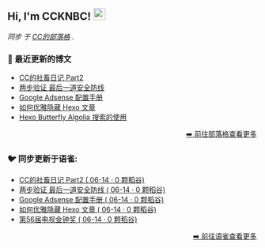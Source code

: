 <h2>Hi, I'm CCKNBC! <img src="https://github.githubassets.com/images/mona-whisper.gif" height="24" /></h2>

<p><em>同步 于 <a href="https://blog.ccknbc.cc">CC的部落格</a> . </em>

### 📕 最近更新的博文

<!-- BLOG-POST-LIST:START -->
- [CC的社畜日记 Part2](https://blog.ccknbc.cc/posts/ccs-work-diary-part2/)
- [两步验证 最后一道安全防线](https://blog.ccknbc.cc/posts/2fa-last-security-line/)
- [Google Adsense 配置手册](https://blog.ccknbc.cc/posts/google-adsense-configuration-manual/)
- [如何优雅隐藏 Hexo 文章](https://blog.ccknbc.cc/posts/how-to-hide-hexo-articles-gracefully/)
- [Hexo Butterfly Algolia 搜索的使用](https://blog.ccknbc.cc/posts/hexo-butterfly-algolia/)
<!-- BLOG-POST-LIST:END -->

<p align="right"><a href="https://blog.ccknbc.cc">➡️ 前往部落格查看更多</a></p>

### 🐦 同步更新于语雀:

  - [CC的社畜日记 Part2 ( 06-14 · 0 颗稻谷)](https://yuque.com/ccknbc/blog/33)
  - [两步验证 最后一道安全防线 ( 06-14 · 0 颗稻谷)](https://yuque.com/ccknbc/blog/32)
  - [Google Adsense 配置手册 ( 06-14 · 0 颗稻谷)](https://yuque.com/ccknbc/blog/31)
  - [如何优雅隐藏 Hexo 文章 ( 06-14 · 0 颗稻谷)](https://yuque.com/ccknbc/blog/30)
  - [第56届电视金钟奖 ( 06-14 · 0 颗稻谷)](https://yuque.com/ccknbc/blog/29)

<p align="right"><a href="https://www.yuque.com/ccknbc/blog">➡️ 前往语雀查看更多</a></p>
